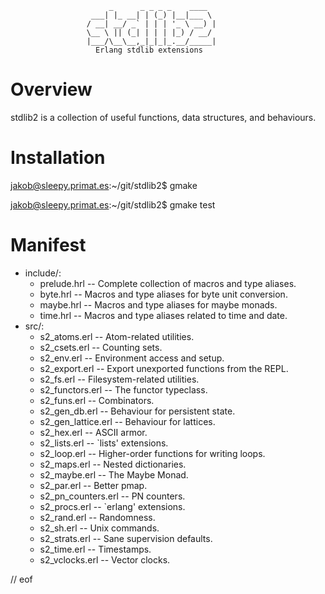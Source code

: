                           _      _ _ _ _    ____
                      ___| |_ __| | (_) |__|___ \
                     / __| __/ _` | | | '_ \ __) |
                     \__ \ || (_| | | | |_) / __/
                     |___/\__\__,_|_|_|_.__/_____|
                       Erlang stdlib extensions

Overview
========
stdlib2 is a collection of useful functions, data structures, and
behaviours.

Installation
============
jakob@sleepy.primat.es:~/git/stdlib2$ gmake

jakob@sleepy.primat.es:~/git/stdlib2$ gmake test

Manifest
========
* include/:
    * prelude.hrl        -- Complete collection of macros and type aliases.
    * byte.hrl           -- Macros and type aliases for byte unit conversion.
    * maybe.hrl          -- Macros and type aliases for maybe monads.
    * time.hrl           -- Macros and type aliases related to time and date.
* src/:
    * s2_atoms.erl       -- Atom-related utilities.
    * s2_csets.erl       -- Counting sets.
    * s2_env.erl         -- Environment access and setup.
    * s2_export.erl      -- Export unexported functions from the REPL.
    * s2_fs.erl          -- Filesystem-related utilities.
    * s2_functors.erl    -- The functor typeclass.
    * s2_funs.erl        -- Combinators.
    * s2_gen_db.erl      -- Behaviour for persistent state.
    * s2_gen_lattice.erl -- Behaviour for lattices.
    * s2_hex.erl         -- ASCII armor.
    * s2_lists.erl       -- `lists' extensions.
    * s2_loop.erl        -- Higher-order functions for writing loops.
    * s2_maps.erl        -- Nested dictionaries.
    * s2_maybe.erl       -- The Maybe Monad.
    * s2_par.erl         -- Better pmap.
    * s2_pn_counters.erl -- PN counters.
    * s2_procs.erl       -- `erlang' extensions.
    * s2_rand.erl        -- Randomness.
    * s2_sh.erl          -- Unix commands.
    * s2_strats.erl      -- Sane supervision defaults.
    * s2_time.erl        -- Timestamps.
    * s2_vclocks.erl     -- Vector clocks.

// eof
